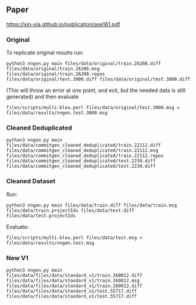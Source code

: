 ## Paper
https://xin-xia.github.io/publication/ase181.pdf

### Original
To replicate original results run:

```
python3 nngen.py main files/data/original/train.26208.diff files/data/original/train.26208.msg  files/data/original/train.26208.repos files/data/original/test.3000.diff files/data/original/test.3000.diff
```


(This will throw an error at one point, and exit, but the needed data is still generated)
and then evaluate

```
files/scripts/multi-bleu.perl files/data/original/test.3000.msg < files/data/results/nngen.test.3000.msg
```
### Cleaned Deduplicated

```
python3 nngen.py main files/data/commitgen_cleaned_deduplicated/train.22112.diff files/data/commitgen_cleaned_deduplicated/train.22112.msg files/data/commitgen_cleaned_deduplicated/train.22112.repos files/data/commitgen_cleaned_deduplicated/test.2239.diff files/data/commitgen_cleaned_deduplicated/test.2239.diff
```


### Cleaned Dataset

Run:
```
python3 nngen.py main files/data/train.diff files/data/train.msg files/data/train.projectIds files/data/test.diff files/data/test.projectIds
```

Evaluate:
```
files/scripts/multi-bleu.perl files/data/test.msg < files/data/results/nngen.test.msg         
```

### New V1

```
python3 nngen.py main files/data/files/data/standard_v1/train.260012.diff files/data/files/data/standard_v1/train.260012.msg files/data/files/data/standard_v1/train.260012.diff files/data/files/data/standard_v1/test.55717.diff files/data/files/data/standard_v1/test.55717.diff
```